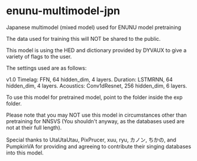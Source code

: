 # enunu-multimodel-jpn
Japanese multimodel (mixed model) used for ENUNU model pretraining

The data used for training this will NOT be shared to the public.

This model is using the HED and dictionary provided by DYVAUX to give a variety of flags to the user.

The settings used are as follows:

v1.0
Timelag: FFN, 64 hidden_dim, 4 layers.
Duration: LSTMRNN, 64 hidden_dim, 4 layers.
Acoustics: Conv1dResnet, 256 hidden_dim, 6 layers.

To use this model for pretrained model, point to the folder inside the exp folder.

Please note that you may NOT use this model in circumstances other than pretraining for NNSVS (You shouldn't anyway, as the databases used are not at their full length).

Special thanks to UtaUtaUtau, PixPrucer, xuu, ryu, カノン, ちかの, and PumpkinVA for providing and agreeing to contribute their singing databases into this model.
